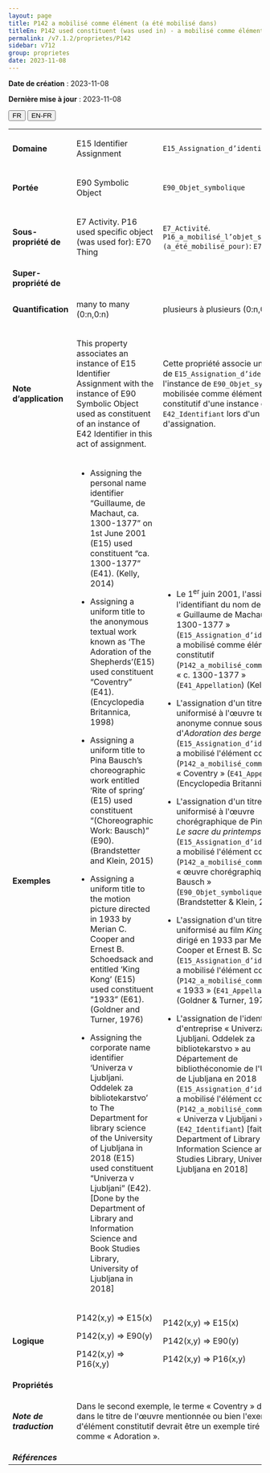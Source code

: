 ```yaml
---
layout: page
title: P142 a mobilisé comme élément (a été mobilisé dans)
titleEn: P142 used constituent (was used in) - a mobilisé comme élément (a été mobilisé dans)
permalink: /v7.1.2/proprietes/P142
sidebar: v712
group: proprietes
date: 2023-11-08
---
```


**Date de création** : 2023-11-08

**Dernière mise à jour** : 2023-11-08

<div class="lang-buttons">
 <button id="fr" class="activate">FR</button>
 <button id="en-fr">EN-FR</button>
</div>

<table>
<tbody>
<tr>
<td><strong>Domaine</strong></td>
<td class="en">
<p>E15 Identifier Assignment</p>
</td>
<td>
<p><code class="language-plaintext highlighter-rouge">E15_Assignation_d’identifiant</code></p>
</td>
</tr>
<tr>
<td><strong>Portée</strong></td>
<td class="en">
<p>E90 Symbolic Object</p>
</td>
<td>
<p><code class="language-plaintext highlighter-rouge">E90_Objet_symbolique</code></p>
</td>
</tr>
<tr>
<td><strong>Sous-propriété de</strong></td>
<td class="en">
<p>E7 Activity. P16 used specific object (was used for): E70 Thing</p>
</td>
<td>
<p><code class="language-plaintext highlighter-rouge">E7_Activité</code>. <code class="language-plaintext highlighter-rouge">P16_a_mobilisé_l’objet_spécifique (a_été_mobilisé_pour)</code>: <code class="language-plaintext highlighter-rouge">E70_Chose</code></p>
</td>
</tr>
<tr>
<td><strong>Super-propriété de</strong></td>
<td class="en">
</td>
<td>
</td>
</tr>
<tr>
<td><strong>Quantification</strong></td>
<td class="en">
<p>many to many (0:n,0:n)</p>
</td>
<td>
<p>plusieurs à plusieurs (0:n,0:n)</p>
</td>
</tr>
<tr>
<td><strong>Note d’application</strong></td>
<td class="en">
<p>This property associates an instance of E15 Identifier Assignment with the instance of E90 Symbolic Object used as constituent of an instance of E42 Identifier in this act of assignment.</p>
</td>
<td>
<p>Cette propriété associe une instance de <code class="language-plaintext highlighter-rouge">E15_Assignation_d’identifiant</code> à l'instance de <code class="language-plaintext highlighter-rouge">E90_Objet_symbolique</code> mobilisée comme élément constitutif d'une instance de <code class="language-plaintext highlighter-rouge">E42_Identifiant</code> lors d'un acte d'assignation. </p>
</td>
</tr>
<tr>
<td><strong>Exemples</strong></td>
<td class="en">
<ul>
<li><p>Assigning the personal name identifier “Guillaume, de Machaut, ca. 1300-1377” on 1st June 2001 (E15) used constituent “ca. 1300-1377” (E41). (Kelly, 2014)</p>
</li>
<li><p>Assigning a uniform title to the anonymous textual work known as ‘The Adoration of the Shepherds’(E15) used constituent “Coventry” (E41). (Encyclopedia Britannica, 1998)</p>
</li>
<li><p>Assigning a uniform title to Pina Bausch’s choreographic work entitled ‘Rite of spring’ (E15) used constituent “(Choreographic Work: Bausch)” (E90). (Brandstetter and Klein, 2015) </p>
</li>
<li><p>Assigning a uniform title to the motion picture directed in 1933 by Merian C. Cooper and Ernest B. Schoedsack and entitled ‘King Kong’ (E15) used constituent “1933” (E61). (Goldner and Turner, 1976)</p>
</li>
<li><p>Assigning the corporate name identifier ‘Univerza v Ljubljani. Oddelek za bibliotekarstvo’ to The Department for library science of the University of Ljubljana in 2018 (E15) used constituent “Univerza v Ljubljani” (E42). [Done by the Department of Library and Information Science and Book Studies Library, University of Ljubljana in 2018]</p>
</li>
</ul>
</td>
<td>
<ul>
<li><p>Le 1<sup>er</sup> juin 2001, l'assignation de l'identifiant du nom de personne « Guillaume de Machaut, c. 1300-1377 » (<code class="language-plaintext highlighter-rouge">E15_Assignation_d’identifiant</code>) a mobilisé comme élément constitutif (<code class="language-plaintext highlighter-rouge">P142_a_mobilisé_comme_élément</code>) « c. 1300-1377 » (<code class="language-plaintext highlighter-rouge">E41_Appellation</code>) (Kelly, 2014)</p>
</li>
<li><p>L'assignation d'un titre uniformisé à l'œuvre textuelle anonyme connue sous le nom d'<em>Adoration des bergers</em> (<code class="language-plaintext highlighter-rouge">E15_Assignation_d’identifiant</code>) a mobilisé l'élément constitutif (<code class="language-plaintext highlighter-rouge">P142_a_mobilisé_comme_élément</code>) « Coventry » (<code class="language-plaintext highlighter-rouge">E41_Appellation</code>) (Encyclopedia Britannica, 1998)</p>
</li>
<li><p>L'assignation d'un titre uniformisé à l'œuvre chorégraphique de Pina Bausch <em>Le sacre du printemps</em> (<code class="language-plaintext highlighter-rouge">E15_Assignation_d’identifiant</code>) a mobilisé l'élément constitutif (<code class="language-plaintext highlighter-rouge">P142_a_mobilisé_comme_élément</code>) « œuvre chorégraphique : Bausch » (<code class="language-plaintext highlighter-rouge">E90_Objet_symbolique</code>) (Brandstetter & Klein, 2015)</p>
</li>
<li><p>L'assignation d'un titre uniformisé au film <em>King Kong</em> dirigé en 1933 par Merian C. Cooper et Ernest B. Schoedsack (<code class="language-plaintext highlighter-rouge">E15_Assignation_d’identifiant</code>) a mobilisé l'élément constitutif (<code class="language-plaintext highlighter-rouge">P142_a_mobilisé_comme_élément</code>) « 1933 » (<code class="language-plaintext highlighter-rouge">E41_Appellation</code>) (Goldner & Turner, 1976)</p>
</li>
<li><p>L'assignation de l'identifiant d'entreprise « Univerza v Ljubljani. Oddelek za bibliotekarstvo » au Département de bibliothéconomie de l'Université de Ljubljana en 2018 (<code class="language-plaintext highlighter-rouge">E15_Assignation_d’identifiant</code>) a mobilisé l'élément constitutif (<code class="language-plaintext highlighter-rouge">P142_a_mobilisé_comme_élément</code>) « Univerza v Ljubljani » (<code class="language-plaintext highlighter-rouge">E42_Identifiant</code>) [fait par le Department of Library and Information Science and Book Studies Library, University of Ljubljana en 2018]</p>
</li>
</ul>
</td>
</tr>
<tr>
<td><strong>Logique</strong></td>
<td class="en">
<p>P142(x,y) ⇒ E15(x)</p>
<p>P142(x,y) ⇒ E90(y)</p>
<p>P142(x,y) ⇒ P16(x,y)</p>
</td>
<td>
<p>P142(x,y) ⇒ E15(x)</p>
<p>P142(x,y) ⇒ E90(y)</p>
<p>P142(x,y) ⇒ P16(x,y)</p>
</td>
</tr>
<tr>
<td><strong>Propriétés</strong></td>
<td class="en">
</td>
<td>
</td>
</tr>
<tr>
<td><strong><em>Note de traduction</em></strong></td>
<td colspan="2">
<p>Dans le second exemple, le terme « Coventry » devrait être dans le titre de l'œuvre mentionnée ou bien l'exemple d'élément constitutif devrait être un exemple tiré du titre, comme « Adoration ». </p>
</td>
</tr>
<tr>
<td><strong><em>Références</em></strong></td>
<td colspan="2">
<p><em></em></p>
</td>
</tr>
</tbody>
</table>
